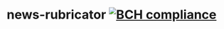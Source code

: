 # news-rubricator [![BCH compliance](https://bettercodehub.com/edge/badge/Deemetr/news-rubricator?branch=master)](https://bettercodehub.com/)

